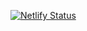 [![Netlify Status](https://api.netlify.com/api/v1/badges/631961a3-1eea-46cb-b947-79e0dd5efec3/deploy-status)](https://app.netlify.com/sites/frisby/deploys)